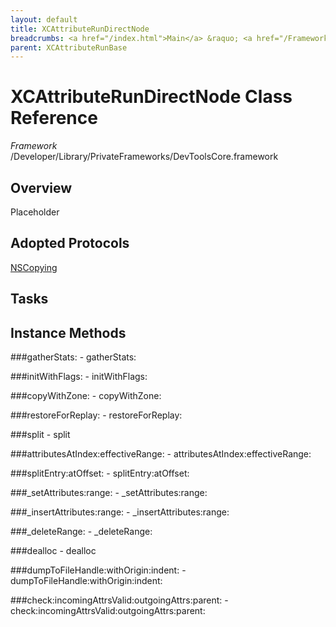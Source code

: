 ```yaml
---
layout: default
title: XCAttributeRunDirectNode
breadcrumbs: <a href="/index.html">Main</a> &raquo; <a href="/Frameworks.html">Framework</a> &raquo; <a href="/Frameworks/DevToolsCore.html">DevToolsCore</a> &raquo; XCAttributeRunDirectNode
parent: XCAttributeRunBase 
---
```

# XCAttributeRunDirectNode Class Reference

*Framework* /Developer/Library/PrivateFrameworks/DevToolsCore.framework

## Overview

Placeholder

## Adopted Protocols

[NSCopying]()

## Tasks

## Instance Methods

<a name="-gatherStats:"></a>
###gatherStats:
    - gatherStats:

<a name="-initWithFlags:"></a>
###initWithFlags:
    - initWithFlags:

<a name="-copyWithZone:"></a>
###copyWithZone:
    - copyWithZone:

<a name="-restoreForReplay:"></a>
###restoreForReplay:
    - restoreForReplay:

<a name="-split"></a>
###split
    - split

<a name="-attributesAtIndex:effectiveRange:"></a>
###attributesAtIndex:effectiveRange:
    - attributesAtIndex:effectiveRange:

<a name="-splitEntry:atOffset:"></a>
###splitEntry:atOffset:
    - splitEntry:atOffset:

<a name="-_setAttributes:range:"></a>
###_setAttributes:range:
    - _setAttributes:range:

<a name="-_insertAttributes:range:"></a>
###_insertAttributes:range:
    - _insertAttributes:range:

<a name="-_deleteRange:"></a>
###_deleteRange:
    - _deleteRange:

<a name="-dealloc"></a>
###dealloc
    - dealloc

<a name="-dumpToFileHandle:withOrigin:indent:"></a>
###dumpToFileHandle:withOrigin:indent:
    - dumpToFileHandle:withOrigin:indent:

<a name="-check:incomingAttrsValid:outgoingAttrs:parent:"></a>
###check:incomingAttrsValid:outgoingAttrs:parent:
    - check:incomingAttrsValid:outgoingAttrs:parent:

